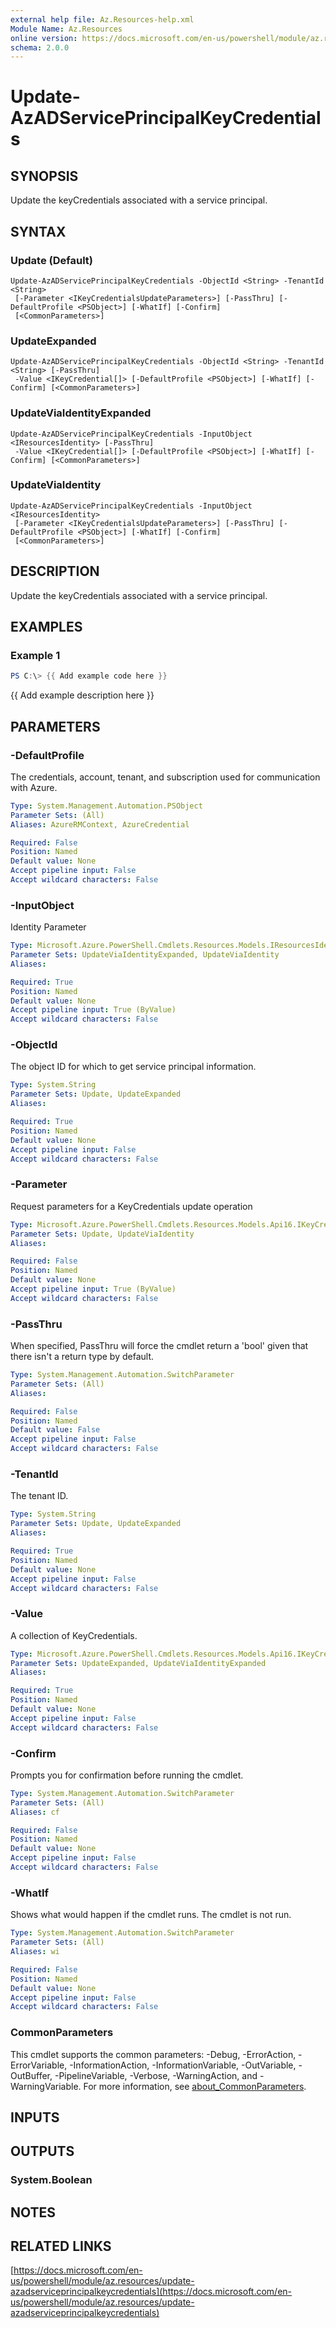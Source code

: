 ```yaml
---
external help file: Az.Resources-help.xml
Module Name: Az.Resources
online version: https://docs.microsoft.com/en-us/powershell/module/az.resources/update-azadserviceprincipalkeycredentials
schema: 2.0.0
---
```


# Update-AzADServicePrincipalKeyCredentials

## SYNOPSIS
Update the keyCredentials associated with a service principal.

## SYNTAX

### Update (Default)
```
Update-AzADServicePrincipalKeyCredentials -ObjectId <String> -TenantId <String>
 [-Parameter <IKeyCredentialsUpdateParameters>] [-PassThru] [-DefaultProfile <PSObject>] [-WhatIf] [-Confirm]
 [<CommonParameters>]
```

### UpdateExpanded
```
Update-AzADServicePrincipalKeyCredentials -ObjectId <String> -TenantId <String> [-PassThru]
 -Value <IKeyCredential[]> [-DefaultProfile <PSObject>] [-WhatIf] [-Confirm] [<CommonParameters>]
```

### UpdateViaIdentityExpanded
```
Update-AzADServicePrincipalKeyCredentials -InputObject <IResourcesIdentity> [-PassThru]
 -Value <IKeyCredential[]> [-DefaultProfile <PSObject>] [-WhatIf] [-Confirm] [<CommonParameters>]
```

### UpdateViaIdentity
```
Update-AzADServicePrincipalKeyCredentials -InputObject <IResourcesIdentity>
 [-Parameter <IKeyCredentialsUpdateParameters>] [-PassThru] [-DefaultProfile <PSObject>] [-WhatIf] [-Confirm]
 [<CommonParameters>]
```

## DESCRIPTION
Update the keyCredentials associated with a service principal.

## EXAMPLES

### Example 1
```powershell
PS C:\> {{ Add example code here }}
```

{{ Add example description here }}

## PARAMETERS

### -DefaultProfile
The credentials, account, tenant, and subscription used for communication with Azure.

```yaml
Type: System.Management.Automation.PSObject
Parameter Sets: (All)
Aliases: AzureRMContext, AzureCredential

Required: False
Position: Named
Default value: None
Accept pipeline input: False
Accept wildcard characters: False
```

### -InputObject
Identity Parameter

```yaml
Type: Microsoft.Azure.PowerShell.Cmdlets.Resources.Models.IResourcesIdentity
Parameter Sets: UpdateViaIdentityExpanded, UpdateViaIdentity
Aliases:

Required: True
Position: Named
Default value: None
Accept pipeline input: True (ByValue)
Accept wildcard characters: False
```

### -ObjectId
The object ID for which to get service principal information.

```yaml
Type: System.String
Parameter Sets: Update, UpdateExpanded
Aliases:

Required: True
Position: Named
Default value: None
Accept pipeline input: False
Accept wildcard characters: False
```

### -Parameter
Request parameters for a KeyCredentials update operation

```yaml
Type: Microsoft.Azure.PowerShell.Cmdlets.Resources.Models.Api16.IKeyCredentialsUpdateParameters
Parameter Sets: Update, UpdateViaIdentity
Aliases:

Required: False
Position: Named
Default value: None
Accept pipeline input: True (ByValue)
Accept wildcard characters: False
```

### -PassThru
When specified, PassThru will force the cmdlet return a 'bool' given that there isn't a return type by default.

```yaml
Type: System.Management.Automation.SwitchParameter
Parameter Sets: (All)
Aliases:

Required: False
Position: Named
Default value: False
Accept pipeline input: False
Accept wildcard characters: False
```

### -TenantId
The tenant ID.

```yaml
Type: System.String
Parameter Sets: Update, UpdateExpanded
Aliases:

Required: True
Position: Named
Default value: None
Accept pipeline input: False
Accept wildcard characters: False
```

### -Value
A collection of KeyCredentials.

```yaml
Type: Microsoft.Azure.PowerShell.Cmdlets.Resources.Models.Api16.IKeyCredential[]
Parameter Sets: UpdateExpanded, UpdateViaIdentityExpanded
Aliases:

Required: True
Position: Named
Default value: None
Accept pipeline input: False
Accept wildcard characters: False
```

### -Confirm
Prompts you for confirmation before running the cmdlet.

```yaml
Type: System.Management.Automation.SwitchParameter
Parameter Sets: (All)
Aliases: cf

Required: False
Position: Named
Default value: None
Accept pipeline input: False
Accept wildcard characters: False
```

### -WhatIf
Shows what would happen if the cmdlet runs.
The cmdlet is not run.

```yaml
Type: System.Management.Automation.SwitchParameter
Parameter Sets: (All)
Aliases: wi

Required: False
Position: Named
Default value: None
Accept pipeline input: False
Accept wildcard characters: False
```

### CommonParameters
This cmdlet supports the common parameters: -Debug, -ErrorAction, -ErrorVariable, -InformationAction, -InformationVariable, -OutVariable, -OutBuffer, -PipelineVariable, -Verbose, -WarningAction, and -WarningVariable. For more information, see [about_CommonParameters](http://go.microsoft.com/fwlink/?LinkID=113216).

## INPUTS

## OUTPUTS

### System.Boolean
## NOTES

## RELATED LINKS

[https://docs.microsoft.com/en-us/powershell/module/az.resources/update-azadserviceprincipalkeycredentials](https://docs.microsoft.com/en-us/powershell/module/az.resources/update-azadserviceprincipalkeycredentials)

